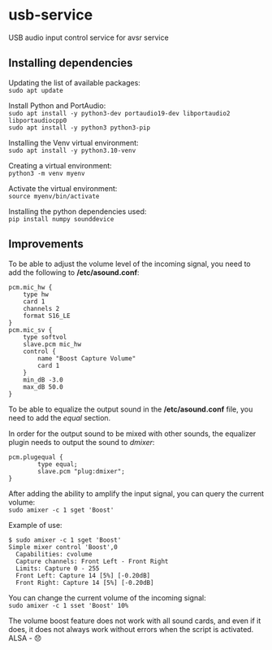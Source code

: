 # usb-service
USB audio input control service for avsr service

## Installing dependencies
Updating the list of available packages:\
```sudo apt update```

Install Python and PortAudio:\
```sudo apt install -y python3-dev portaudio19-dev libportaudio2 libportaudiocpp0```\
```sudo apt install -y python3 python3-pip```

Installing the Venv virtual environment:\
```sudo apt install -y python3.10-venv```

Creating a virtual environment:\
```python3 -m venv myenv```

Activate the virtual environment:\
```source myenv/bin/activate```

Installing the python dependencies used:\
```pip install numpy sounddevice```

## Improvements

To be able to adjust the volume level of the incoming signal, you need to add the following to **/etc/asound.conf**:
```
pcm.mic_hw {
    type hw
    card 1
    channels 2
    format S16_LE
}
pcm.mic_sv {
    type softvol
    slave.pcm mic_hw
    control {
        name "Boost Capture Volume"
        card 1
    }
    min_dB -3.0
    max_dB 50.0
}
```

To be able to equalize the output sound in the **/etc/asound.conf** file, you need to add the *equal* section.

In order for the output sound to be mixed with other sounds, the equalizer plugin needs to output the sound to *dmixer*:
```
pcm.plugequal {
        type equal;
        slave.pcm "plug:dmixer";
}
```

After adding the ability to amplify the input signal, you can query the current volume:\
```sudo amixer -c 1 sget 'Boost'```

Example of use:
```
$ sudo amixer -c 1 sget 'Boost'
Simple mixer control 'Boost',0
  Capabilities: cvolume
  Capture channels: Front Left - Front Right
  Limits: Capture 0 - 255
  Front Left: Capture 14 [5%] [-0.20dB]
  Front Right: Capture 14 [5%] [-0.20dB]
```

You can change the current volume of the incoming signal:\
```sudo amixer -c 1 sset 'Boost' 10%```

The volume boost feature does not work with all sound cards, and even if it does, it does not always work without errors when the script is activated.
ALSA - 😞

